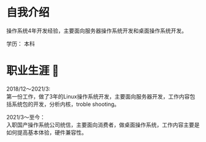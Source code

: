 
<!--
**Blueeyedlioncat/Blueeyedlioncat** is a ✨ _special_ ✨ repository because its `README.md` (this file) appears on your GitHub profile.

Here are some ideas to get you started:

- 🔭 I’m currently working on ...
- 🌱 I’m currently learning ...
- 👯 I’m looking to collaborate on ...
- 🤔 I’m looking for help with ...
- 💬 Ask me about ...
- 📫 How to reach me: ...
- 😄 Pronouns: ...
- ⚡ Fun fact: ...
-->
# 自我介绍
操作系统4年开发经验，主要面向服务器操作系统开发和桌面操作系统开发。  

学历： 本科

# 职业生涯 👋
2018/12～2021/3:   
第一份工作，做了3年的Linux操作系统开发，主要面向服务器开发，工作内容包括系统包的开发，分析内核，troble shooting。 

2021/3～至今：   
入职国产操作系统公司统信，主要面向消费者，做桌面操作系统，工作内容主要是如何提高基本体验，硬件兼容性。
